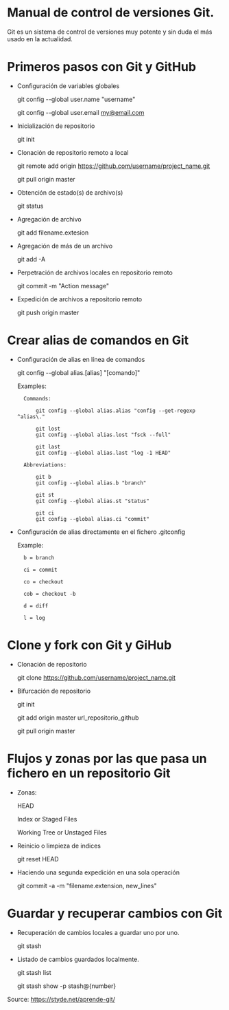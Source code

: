 # Manual de control de versiones Git.

Git es un sistema de control de versiones muy potente y sin duda el más usado en la actualidad.

# Primeros pasos con Git y GitHub

- Configuración de variables globales

	git config --global user.name "username"

	git config --global user.email my@email.com

- Inicialización de repositorio
	
	git init

- Clonación de repositorio remoto a local
	
	git remote add origin https://github.com/username/project_name.git

	git pull origin master

- Obtención de estado(s) de archivo(s)

	git status

- Agregación de archivo

	git add filename.extesion

- Agregación de más de un archivo

	git add -A

- Perpetración de archivos locales en repositorio remoto

	git commit -m "Action message"

- Expedición de archivos a repositorio remoto

	git push origin master

# Crear alias de comandos en Git

- Configuración de alias en línea de comandos

	git config --global alias.[alias] "[comando]"

	Examples:

		Commands:

			git config --global alias.alias "config --get-regexp ^alias\."
			 
			git lost
			git config --global alias.lost "fsck --full"

			git last
			git config --global alias.last "log -1 HEAD"

		Abbreviations:

			git b
			git config --global alias.b "branch"

			git st
			git config --global alias.st "status"

			git ci
			git config --global alias.ci "commit"

- Configuración de alias directamente en el fichero .gitconfig

	Example:

		b = branch

	    ci = commit

	    co = checkout

	    cob = checkout -b

	    d = diff

	    l = log

# Clone y fork con Git y GiHub

- Clonación de repositorio

	git clone https://github.com/username/project_name.git

- Bifurcación de repositorio

	git init

	git add origin master url_repositorio_github

	git pull origin master

# Flujos y zonas por las que pasa un fichero en un repositorio Git

- Zonas:
	
	HEAD

	Index or Staged Files

	Working Tree or Unstaged Files

- Reinicio o limpieza de indices

	git reset HEAD

- Haciendo una segunda expedición en una sola operación

	git commit -a -m "filename.extension, new_lines"

# Guardar y recuperar cambios con Git

- Recuperación de cambios locales a guardar uno por uno.

	git stash

- Listado de cambios guardados localmente.

	git stash list

	git stash show -p stash@{number}




Source: https://styde.net/aprende-git/